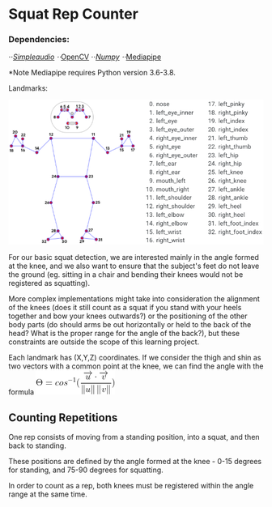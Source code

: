 # Squat Rep Counter

### Dependencies:

⋅⋅*[Simpleaudio](https://simpleaudio.readthedocs.io/)
⋅⋅*[OpenCV](https://opencv.org/)
⋅⋅*[Numpy](https://numpy.org/install/)
⋅⋅*[Mediapipe](https://google.github.io/mediapipe/)

\*Note Mediapipe requires Python version 3.6-3.8.

Landmarks:

<p align="center"><img src="landmarks.png"></p>

For our basic squat detection, we are interested mainly in the angle formed at the knee, and we also want to ensure that the subject's feet do not leave the ground (eg. sitting in a chair and bending their knees would not be registered as squatting).

More complex implementations might take into consideration the alignment of the knees (does it still count as a squat if you stand with your heels together and bow your knees outwards?) or the positioning of the other body parts (do should arms be out horizontally or held to the back of the head? What is the proper range for the angle of the back?), but these constraints are outside the scope of this learning project.

Each landmark has (X,Y,Z) coordinates. If we consider the thigh and shin as two vectors with a common point at the knee, we can find the angle with the formula <img src="angle.gif">

## Counting Repetitions

One rep consists of moving from a standing position, into a squat, and then back to standing.

These positions are defined by the angle formed at the knee - 0-15 degrees for standing, and 75-90 degrees for squatting.

In order to count as a rep, both knees must be registered within the angle range at the same time.
